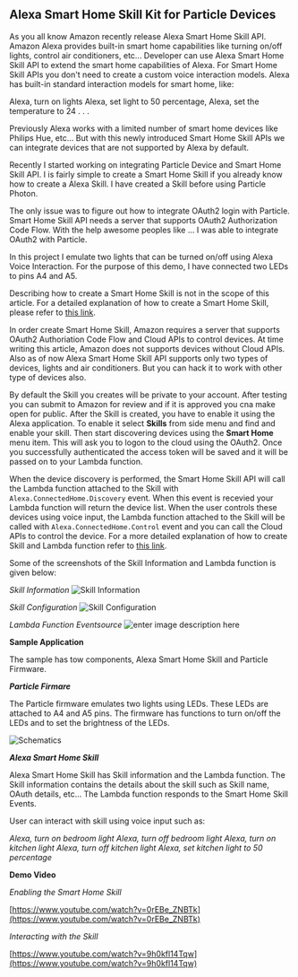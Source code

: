 Alexa Smart Home Skill Kit for Particle Devices
-----------------------------------------------

As you all know Amazon recently release Alexa Smart Home Skill API. Amazon Alexa provides built-in smart home capabilities like turning on/off lights, control air conditioners, etc... Developer can use Alexa Smart Home Skill API to extend the smart home capabilities of Alexa. For Smart Home Skill APIs you don't need to create a custom voice interaction models. Alexa has built-in standard interaction models for smart home, like:

Alexa, turn on lights
Alexa, set light to 50 percentage,
Alexa, set the temperature to 24
.
.
.

Previously Alexa works with a limited number of smart home devices like Philips Hue, etc... But with this newly introduced Smart Home Skill APIs we can integrate devices that are not supported by Alexa by default.

Recently I started working on integrating Particle Device and Smart Home Skill API. I is fairly simple to create a Smart Home Skill if you already know how to create a Alexa Skill. I have created a Skill before using Particle Photon.

The only issue was to figure out how to integrate OAuth2 login with Particle. Smart Home Skill API needs a server that supports OAuth2 Authorization Code Flow. With the help awesome peoples like ... I was able to integrate OAuth2 with Particle.

In this project I emulate two lights that can be turned on/off using Alexa Voice Interaction. For the purpose of this demo, I have connected two LEDs to pins A4 and A5. 

Describing how to create a Smart Home Skill is not in the scope of this article. For a detailed explanation of how to create a Smart Home Skill, please refer to [this link](https://developer.amazon.com/public/solutions/alexa/alexa-skills-kit/docs/steps-to-create-a-smart-home-skill).

In order create Smart Home Skill, Amazon requires a server that supports OAuth2 Authoriation Code Flow and Cloud APIs to control devices. At time writing this article, Amazon does not supports devices without Cloud APIs. Also as of now Alexa Smart Home Skill API supports only two types of devices, lights and air conditioners. But you can hack it to work with other type of devices also.

By default the Skill you creates will be private to your account. After testing you can submit to Amazon for review and if it is approved you cna make open for public. After the Skill is created, you have to enable it using the Alexa application. To enable it select **Skills** from side menu and find and enable your skill. Then start discovering devices using the **Smart Home** menu item. This will ask you to logon to the cloud using the OAuth2. Once you successfully authenticated the access token will be saved and it will be passed on to your Lambda function.

When the device discovery is performed, the Smart Home Skill API will call the Lambda function attached to the Skill with `Alexa.ConnectedHome.Discovery` event. When this event is recevied your Lambda function will return the device list. When the user controls these devices using voice input, the Lambda function attached to the Skill will be called with `Alexa.ConnectedHome.Control` event and you can call the Cloud APIs to control the device. For a more detailed explanation of how to create Skill and Lambda function refer to [this link](https://developer.amazon.com/public/solutions/alexa/alexa-skills-kit/docs/steps-to-create-a-smart-home-skill).

Some of the screenshots of the Skill Information and Lambda function is given below:

*Skill Information*
![Skill Information](https://raw.githubusercontent.com/krvarma/particle-alexa-smart-home-skill/master/images/Skill-Information.png)

*Skill Configuration*
![Skill Configuration](https://raw.githubusercontent.com/krvarma/particle-alexa-smart-home-skill/master/images/Skill-Configuration.png)

*Lambda Function Eventsource*
![enter image description here](https://raw.githubusercontent.com/krvarma/particle-alexa-smart-home-skill/master/images/Lambda-Event-Source.png)

**Sample Application**

The sample has tow components, Alexa Smart Home Skill and Particle Firmware.

***Particle Firmare***

The Particle firmware emulates two lights using LEDs. These LEDs are attached to A4 and A5 pins. The firmware has functions to turn on/off the LEDs and to set the brightness of the LEDs.

![Schematics](https://raw.githubusercontent.com/krvarma/particle-alexa-smart-home-skill/master/images/schematics.png)

***Alexa Smart Home Skill***

Alexa Smart Home Skill has Skill information and the Lambda function. The Skill information contains the details about the skill such as Skill name, OAuth details, etc... The Lambda function responds to the Smart Home Skill Events.

User can interact with skill using voice input such as:

*Alexa, turn on bedroom light*
*Alexa, turn off bedroom light*
*Alexa, turn on kitchen light*
*Alexa, turn off kitchen light*
*Alexa, set kitchen light to 50 percentage*

**Demo Video**

*Enabling the Smart Home Skill*

[https://www.youtube.com/watch?v=0rEBe_ZNBTk](https://www.youtube.com/watch?v=0rEBe_ZNBTk)

*Interacting with the Skill*

[https://www.youtube.com/watch?v=9h0kfl14Tqw](https://www.youtube.com/watch?v=9h0kfl14Tqw)